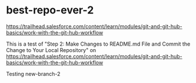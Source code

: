 # best-repo-ever-2
https://trailhead.salesforce.com/content/learn/modules/git-and-git-hub-basics/work-with-the-git-hub-workflow

This is a test of "Step 2: Make Changes to README.md File and Commit the Change to Your Local Repository" on https://trailhead.salesforce.com/content/learn/modules/git-and-git-hub-basics/work-with-the-git-hub-workflow

Testing new-branch-2